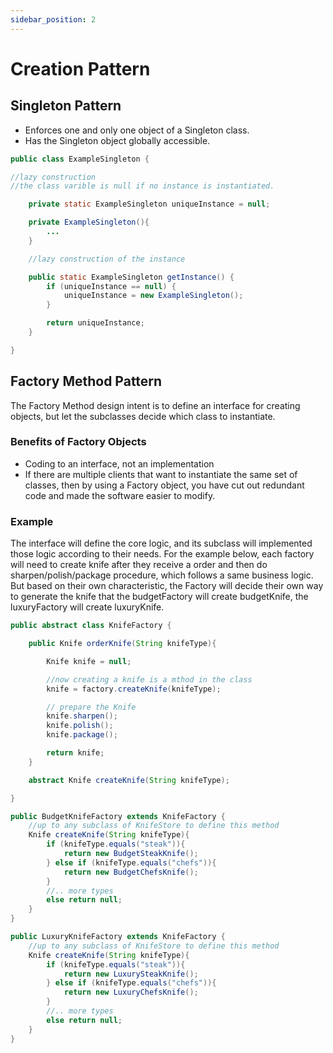 ```yaml
---
sidebar_position: 2
---
```


# Creation Pattern

## Singleton Pattern

- Enforces one and only one object of a Singleton class.
- Has the Singleton object globally accessible.

```java
public class ExampleSingleton {

//lazy construction 
//the class varible is null if no instance is instantiated.

    private static ExampleSingleton uniqueInstance = null;

    private ExampleSingleton(){
        ...
    }

    //lazy construction of the instance

    public static ExampleSingleton getInstance() {
        if (uniqueInstance == null) {
            uniqueInstance = new ExampleSingleton();
        }

        return uniqueInstance;
    }

}
```

## Factory Method Pattern

The Factory Method design intent is to define an interface for creating objects, but let the subclasses decide which class to instantiate.

### Benefits of Factory Objects
- Coding to an interface, not an implementation
- If there are multiple clients that want to instantiate the same set of classes, then by using a Factory object, you have cut out redundant code and made the software easier to modify.

### Example

The interface will define the core logic, and its subclass will implemented those logic according to their needs. For the example below, each factory will need to create knife after they receive a order and then do sharpen/polish/package procedure, which follows a same business logic. But based on their own characteristic, the Factory will decide their own way to generate the knife that the budgetFactory will create budgetKnife, the luxuryFactory will create luxuryKnife.

```java
public abstract class KnifeFactory {

    public Knife orderKnife(String knifeType){

        Knife knife = null;

        //now creating a knife is a mthod in the class
        knife = factory.createKnife(knifeType);

        // prepare the Knife
        knife.sharpen();
        knife.polish();
        knife.package();

        return knife;
    }

    abstract Knife createKnife(String knifeType);

}
```

```java
public BudgetKnifeFactory extends KnifeFactory {
    //up to any subclass of KnifeStore to define this method
    Knife createKnife(String knifeType){
        if (knifeType.equals("steak")){
            return new BudgetSteakKnife();
        } else if (knifeType.equals("chefs")){
            return new BudgetChefsKnife();
        }
        //.. more types
        else return null;
    }
}
```

```java
public LuxuryKnifeFactory extends KnifeFactory {
    //up to any subclass of KnifeStore to define this method
    Knife createKnife(String knifeType){
        if (knifeType.equals("steak")){
            return new LuxurySteakKnife();
        } else if (knifeType.equals("chefs")){
            return new LuxuryChefsKnife();
        }
        //.. more types
        else return null;
    }
}
```


